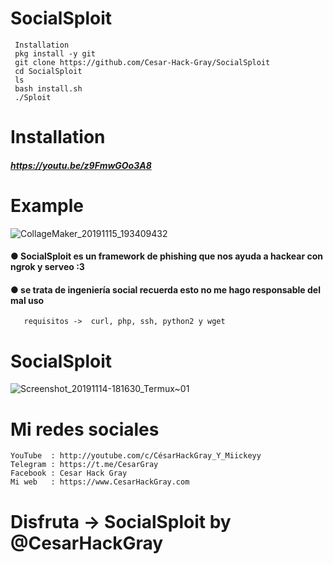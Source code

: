 # SocialSploit
     Installation
     pkg install -y git
     git clone https://github.com/Cesar-Hack-Gray/SocialSploit
     cd SocialSploit
     ls
     bash install.sh
     ./Sploit
# Installation
##### https://youtu.be/z9FmwGOo3A8
# Example
![CollageMaker_20191115_193409432](https://user-images.githubusercontent.com/46208706/68985841-31a1a500-07df-11ea-9d0c-abff6a2f8c49.jpg)

#### ● SocialSploit es un framework de phishing que nos ayuda a hackear con ngrok y serveo :3
#### ● se trata de ingeniería social recuerda esto no me hago responsable del mal uso

       requisitos ->  curl, php, ssh, python2 y wget


# SocialSploit
![Screenshot_20191114-181630_Termux~01](https://user-images.githubusercontent.com/46208706/68985817-f8693500-07de-11ea-8a64-592468ed1440.jpg)
# Mi redes sociales
    YouTube  : http://youtube.com/c/CésarHackGray_Y_Miickeyy
    Telegram : https://t.me/CesarGray
    Facebook : Cesar Hack Gray
    Mi web   : https://www.CesarHackGray.com
# Disfruta -> SocialSploit by @CesarHackGray
